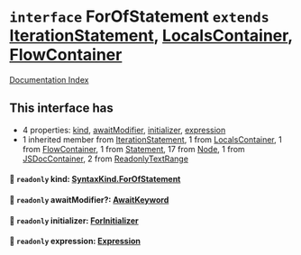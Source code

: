 # `interface` ForOfStatement `extends` [IterationStatement](../interface.IterationStatement/README.md), [LocalsContainer](../interface.LocalsContainer/README.md), [FlowContainer](../interface.FlowContainer/README.md)

[Documentation Index](../README.md)

## This interface has

- 4 properties:
[kind](#-readonly-kind-syntaxkindforofstatement),
[awaitModifier](#-readonly-awaitmodifier-awaitkeyword),
[initializer](#-readonly-initializer-forinitializer),
[expression](#-readonly-expression-expression)
- 1 inherited member from [IterationStatement](../interface.IterationStatement/README.md), 1 from [LocalsContainer](../interface.LocalsContainer/README.md), 1 from [FlowContainer](../interface.FlowContainer/README.md), 1 from [Statement](../interface.Statement/README.md), 17 from [Node](../interface.Node/README.md), 1 from [JSDocContainer](../interface.JSDocContainer/README.md), 2 from [ReadonlyTextRange](../interface.ReadonlyTextRange/README.md)


#### 📄 `readonly` kind: [SyntaxKind.ForOfStatement](../enum.SyntaxKind/README.md#forofstatement--251)



#### 📄 `readonly` awaitModifier?: [AwaitKeyword](../type.AwaitKeyword/README.md)



#### 📄 `readonly` initializer: [ForInitializer](../type.ForInitializer/README.md)



#### 📄 `readonly` expression: [Expression](../interface.Expression/README.md)




